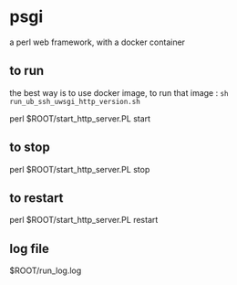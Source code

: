 # psgi
a perl web framework, with a docker container

## to run 
the best way is to use docker image, to run that image : `sh run_ub_ssh_uwsgi_http_version.sh`

perl $ROOT/start_http_server.PL start

## to stop 
perl $ROOT/start_http_server.PL stop

## to restart
perl $ROOT/start_http_server.PL restart 


## log file 
$ROOT/run_log.log


